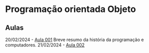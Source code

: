 <!-- https://docs.github.com/pt/contributing/writing-for-github-docs/using-markdown-and-liquid-in-github-docs -->


# Programação orientada Objeto

## Aulas

20/02/2024 - [Aula 001](Aula001/README.md) Breve resumo da história da programação e computadores.
21/02/2024 - [Aula 002](Aula002/README.md) 

